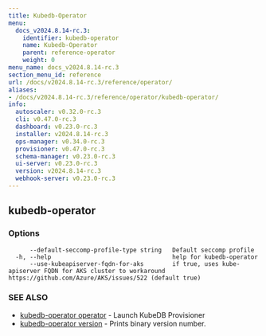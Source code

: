 ```yaml
---
title: Kubedb-Operator
menu:
  docs_v2024.8.14-rc.3:
    identifier: kubedb-operator
    name: Kubedb-Operator
    parent: reference-operator
    weight: 0
menu_name: docs_v2024.8.14-rc.3
section_menu_id: reference
url: /docs/v2024.8.14-rc.3/reference/operator/
aliases:
- /docs/v2024.8.14-rc.3/reference/operator/kubedb-operator/
info:
  autoscaler: v0.32.0-rc.3
  cli: v0.47.0-rc.3
  dashboard: v0.23.0-rc.3
  installer: v2024.8.14-rc.3
  ops-manager: v0.34.0-rc.3
  provisioner: v0.47.0-rc.3
  schema-manager: v0.23.0-rc.3
  ui-server: v0.23.0-rc.3
  version: v2024.8.14-rc.3
  webhook-server: v0.23.0-rc.3
---
```


## kubedb-operator



### Options

```
      --default-seccomp-profile-type string   Default seccomp profile
  -h, --help                                  help for kubedb-operator
      --use-kubeapiserver-fqdn-for-aks        if true, uses kube-apiserver FQDN for AKS cluster to workaround https://github.com/Azure/AKS/issues/522 (default true)
```

### SEE ALSO

* [kubedb-operator operator](/docs/v2024.8.14-rc.3/reference/operator/kubedb-operator_operator)	 - Launch KubeDB Provisioner
* [kubedb-operator version](/docs/v2024.8.14-rc.3/reference/operator/kubedb-operator_version)	 - Prints binary version number.

